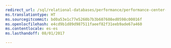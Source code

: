 ```yaml
--- 
redirect_url: /sql/relational-databases/performance/performance-center-for-sql-server-database-engine-and-azure-sql-database
ms.translationtype: HT
ms.sourcegitcommit: bd0a53e1c77e5260b7b3b607608ed0598c00016f
ms.openlocfilehash: e4cd9b1d89d987511faeef82f31eeb9ade67a460
ms.contentlocale: es-es
ms.lasthandoff: 08/01/2017

--- 
```


